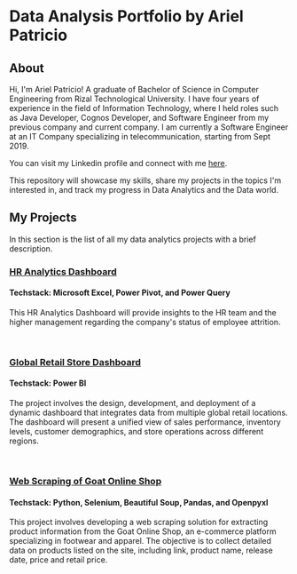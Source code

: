 # Data Analysis Portfolio by Ariel Patricio

## About

Hi, I'm Ariel Patricio! A graduate of Bachelor of Science in Computer Engineering from Rizal Technological University. I have four years of experience in the field of Information Technology, where I held roles such as Java Developer, Cognos Developer, and Software Engineer from my previous company and current company. I am currently a Software Engineer at an IT Company specializing in telecommunication, starting from Sept 2019.

You can visit my Linkedin profile and connect with me [here](https://www.linkedin.com/in/ariel-patricio/).


This repository will showcase my skills, share my projects in the topics I'm interested in, and track my progress in Data Analytics and the Data world.



## My Projects

In this section is the list of all my data analytics projects with a brief description.

### [HR Analytics Dashboard](https://github.com/Sabonity/Data-Analysis-Project/tree/main/HR%20Data%20Analysis)
#### Techstack: Microsoft Excel, Power Pivot, and  Power Query 

This HR Analytics Dashboard will provide insights to the HR team and the higher management regarding the company's status of employee attrition.

<br/>

### [Global Retail Store Dashboard](./Global%20Retail%20Store)
#### Techstack: Power BI

The project involves the design, development, and deployment of a dynamic dashboard that integrates data from multiple global retail locations. The dashboard will present a unified view of sales performance, inventory levels, customer demographics, and store operations across different regions.

<br/>

### [Web Scraping of Goat Online Shop](./Web%20Scraping%20with%20Selenium)
#### Techstack: Python, Selenium, Beautiful Soup, Pandas, and Openpyxl

This project involves developing a web scraping solution for extracting product information from the Goat Online Shop, an e-commerce platform specializing in footwear and apparel. The objective is to collect detailed data on products listed on the site, including link, product name,  release date, price and retail price.
